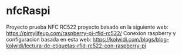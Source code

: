 # nfcRaspi
Proyecto prueba NFC RC522
proyecto basado en la siguiente web:
    https://pimylifeup.com/raspberry-pi-rfid-rc522/
Conexion raspberry y configuracion basada en esta web:
    https://kolwidi.com/blogs/blog-kolwidi/lectura-de-etiquetas-rfid-rc522-con-raspberry-pi

